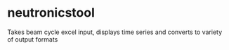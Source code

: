 # neutronicstool
Takes beam cycle excel input, displays time series and converts to variety of output formats
